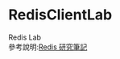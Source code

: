 # RedisClientLab
 Redis Lab   
參考說明:[Redis 研究筆記](https://rely-ky.gitbook.io/cloud/redis-yan-jiu-bi-ji)   

